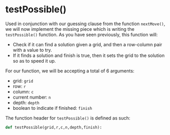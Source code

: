 # testPossible\(\)

Used in conjunction with our guessing clause from the function `nextMove()`, we will now implement the missing piece which is writing the `testPossible()` function. As you have seen previously, this function will:

* Check if it can find a solution given a grid, and then a row-column pair with a value to try.
* If it finds a solution and finish is true, then it sets the grid to the solution so as to speed it up.

For our function, we will be accepting a total of 6 arguments:

* grid: `grid`
* row: `r`
* column: `c`
* current number: `n`
* depth: `depth`
* boolean to indicate if finished: `finish`

The function header for `testPossible()` is defined as such:

```python
def testPossible(grid,r,c,n,depth,finish):
```

